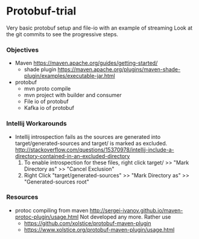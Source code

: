 # Protobuf-trial

Very basic protobuf setup and file-io with an example of streaming
Look at the git commits to see the progressive steps.

### Objectives

- Maven https://maven.apache.org/guides/getting-started/
    - shade plugin https://maven.apache.org/plugins/maven-shade-plugin/examples/executable-jar.html
- protobuf
    - mvn proto compile
    - mvn project with builder and consumer
    -  File io of protobuf
    - Kafka io of protobuf

### Intellij Workarounds

- Intellij introspection fails as the sources are generated into target/generated-sources
and target/ is marked as excluded. http://stackoverflow.com/questions/15370978/intellij-include-a-directory-contained-in-an-excluded-directory
    1. To enable introspection for these files, right click
target/ >> "Mark Directory as" >> "Cancel Exclusion"
    2. Right Click "target/generated-sources" >> "Mark Directory as" >> "Generated-sources root"
 
### Resources

- protoc compiling from maven http://sergei-ivanov.github.io/maven-protoc-plugin/usage.html
  Not developed any more. Rather use
    - https://github.com/xolstice/protobuf-maven-plugin
    - https://www.xolstice.org/protobuf-maven-plugin/usage.html